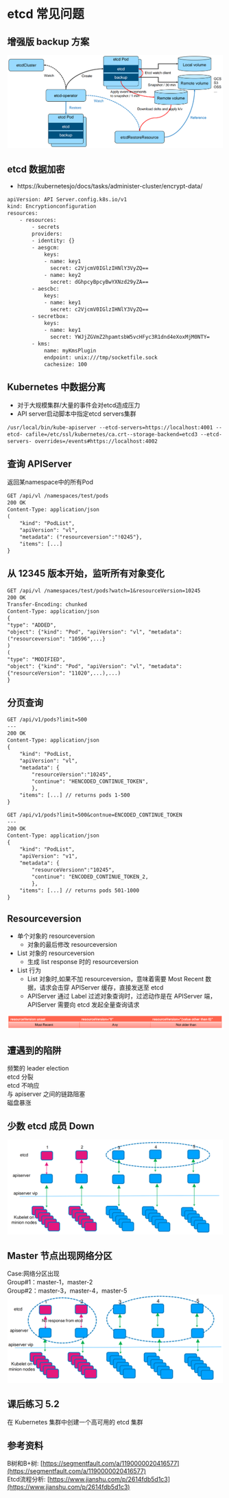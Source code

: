 # etcd 常见问题

## 增强版 backup 方案
![增强版backup方案](images/%E5%A2%9E%E5%BC%BA%E7%89%88backup%E6%96%B9%E6%A1%88.png)

## etcd 数据加密
- https://kubernetesjo/docs/tasks/administer-cluster/encrypt-data/

```
apiVersion: API Server.config.k8s.io/v1 
kind: Encryptionconfiguration
resources:
    - resources:
        - secrets 
        providers:
        - identity: {}
        - aesgcm: 
            keys:
            - name:	key1
              secret: c2VjcmV0IGlzIHNlY3VyZQ==
            - name:	key2
              secret: dGhpcyBpcyBwYXNzd29yZA==
        - aescbc:
            keys:
            - name: key1 
              secret: c2VjcmV0IGlzIHNlY3VyZQ==
        - secretbox:
            keys:
            - name:	key1
              secret: YWJjZGVmZ2hpamtsbW5vcHFyc3R1dnd4eXoxMjM0NTY= 
        - kms:
            name: myKmsPlugin 
            endpoint: unix:///tmp/socketfile.sock 
            cachesize: 100
```

## Kubernetes 中数据分离
- 对于大规模集群/大量的事件会对etcd造成压力
- API server启动脚本中指定etcd servers集群
```
/usr/local/bin/kube-apiserver --etcd-servers=https://localhost:4001 --etcd- cafile=/etc/ssl/kubernetes/ca.crt--storage-backend=etcd3 --etcd-servers- overrides=/events#https://localhost:4002
```

## 查询 APIServer
返回某namespace中的所有Pod
```
GET /api/vl /namespaces/test/pods
200 OK
Content-Type: application/json
(
    "kind": "PodList",
    "apiVersion": "vl",
    "metadata": ("resourceversion":"!0245"},
    "items": [...]
}
```

## 从 12345 版本开始，监听所有对象变化
```
GET /api/vl /namespaces/test/pods?watch=1&resourceVersion=10245
200 OK
Transfer-Encoding: chunked
Content-Type: application/json
{
"type": "ADDED",
"object": {"kind": "Pod", "apiVersion": "vl", "metadata": ("resourceversion": "10596",...}
)
(
"type": "MODIFIED",
"object": {"kind": "Pod", "apiVersion": "vl", "metadata": {"resourceVersion": "11020",...),...)
}
```

## 分页查询
```
GET /api/v1/pods?limit=500
---
200 OK
Content-Type: application/json
{
    "kind": "PodList,
    "apiVersion": "vl",
    "metadata": {
        "resourceVersion":"10245",
        "continue": "HENCODED_CONTINUE_TOKEN",
        },
    "items": [...] // returns pods 1-500
}
```

```
GET /api/v1/pods?limit=500&contnue=ENCODED_CONTINUE_TOKEN
---
200 OK
Content-Type: application/json
{
    "kind": "PodList",
    "apiVersion": "v1",
    "metadata": {
        "resourceVersionn":"10245",
        "continue": "ENCODED_CONTINUE_TOKEN_2,
        },
    "items": [...] // returns pods 501-1000
}
```

## Resourceversion
- 单个对象的 resourceversion
    - 对象的最后修改 resourceversion
- List 对象的 resourceversion
    - 生成 list response 时的 resourceversion
- List 行为
    - List 对象时,如果不加 resourceversion，意味着需要 Most Recent 数据，请求会击穿 APIServer 缓存，直接发送至 etcd
    - APIServer 通过 Label 过滤对象查询时，过滤动作是在 APIServer 端，APIServer 需要向 etcd 发起全量查询请求

![Resourceversion](images/ResourceVersion.png)

## 遭遇到的陷阱
频繁的 leader election<br>
etcd 分裂<br>
etcd 不响应<br>
与 apiserver 之间的链路阻塞<br>
磁盘暴涨<br>

## 少数 etcd 成员 Down
![少数etcd成员Down](images/%E5%B0%91%E6%95%B0etcd%E6%88%90%E5%91%98down.png)

## Master 节点出现网络分区
Case:网络分区出现<br>
Group#1：master-1，master-2<br>
Group#2：master-3，master-4，master-5<br>
![Master节点出现网络分区](images/Master%E8%8A%82%E7%82%B9%E5%87%BA%E7%8E%B0%E7%BD%91%E7%BB%9C%E5%88%86%E5%8C%BA.png)

## 课后练习 5.2
在 Kubernetes 集群中创建一个高可用的 etcd 集群
## 参考资料
B树和B+树: [https://segmentfault.com/a/1190000020416577](https://segmentfault.com/a/1190000020416577) <br>
Etcd流程分析: [https://www.jianshu.com/p/2614fdb5d1c3](https://www.jianshu.com/p/2614fdb5d1c3)
